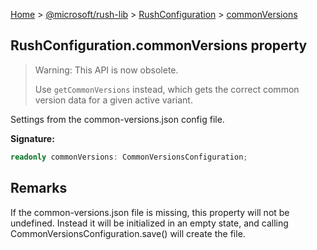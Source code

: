 [Home](./index) &gt; [@microsoft/rush-lib](./rush-lib.md) &gt; [RushConfiguration](./rush-lib.rushconfiguration.md) &gt; [commonVersions](./rush-lib.rushconfiguration.commonversions.md)

## RushConfiguration.commonVersions property

> Warning: This API is now obsolete.
> 
> Use `getCommonVersions` instead, which gets the correct common version data for a given active variant.
> 

Settings from the common-versions.json config file.

<b>Signature:</b>

```typescript
readonly commonVersions: CommonVersionsConfiguration;
```

## Remarks

If the common-versions.json file is missing, this property will not be undefined. Instead it will be initialized in an empty state, and calling CommonVersionsConfiguration.save() will create the file.

